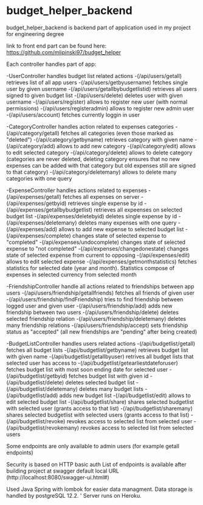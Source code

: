 # budget_helper_backend
budget_helper_backend is backend part of application used in my project for engineering degree

link to front end part can be found here: https://github.com/mlipinski97/budget_helper

Each controller handles part of app:

-UserController handles budget list related actions
                -(/api/users/getall) retrieves list of all app users 
                -(/api/users/getbyusername) fetches single user by given username
                -(/api/users/getallbybudgetlistid) retrieves all users signed to given budget list
                -(/api/users/delete) deletes user with given username
                -(/api/users/register) allows to register new user (with normal permissions)
                -(/api/users/registeradmin) allows to register new admin user
                -(/api/users/account) fetches currently loggin in user
  
-CategoryController handles action related to expenses categories
  -(/api/category/getall) fetches all categories (even those marked as "deleted")
  -(/api/category/getbyname) retrieves category with given name
  -(/api/category/add) allows to add new category
  -(/api/category/edit) allows to edit selected category
  -(/api/category/delete) allows to delete category (categories are never deleted, deleting category ensures that no new expenses can be added with that category but old expenses still are signed to that category)
  -(/api/category/deletemany) allows to delete many categories with one query
  
-ExpenseController handles actions related to expenses
  -(/api/expenses/getall) fetches all expenses on server
  -(/api/expenses/getbyid) retrieves single expense by id
  -(/api/expenses/getallbybudgetlist) retrieves all expeenses on selected budget list
  -(/api/expenses/deletebyid) deletes single expense by id
  -(/api/expenses/deletemany) deletes many expenses with one query
  -(/api/expenses/add) allows to add new expense to selected budget list
  -(/api/expenses/complete) changes state of selected expense to "completed"
  -(/api/expenses/undocomplete) changes state of selected expense to "not completed"
  -(/api/expenses/changedonestate) changes state of selected expense from current to opposing
  -(/api/expenses/edit) allows to edit selected expense
  -(/api/expenses/getmonthstatistics) fetches statistics for selected date (year and month). Statistics compose of expenses in selected currency from selected month
  

-FriendshipController handle all actions related to friendships between app users
  -(/api/users/friendship/getallfriends) fetches all friends of given user
  -(/api/users/friendship/findFriendship) tries to find friendship between logged user and given user
  -(/api/users/friendship/add) adds new friendship between two users
  -(/api/users/friendship/delete) deletes selected friendship relation
  -(/api/users/friendship/deletemany) deletes many friendship relations
  -(/api/users/friendship/accept) sets friendship status as "accepted" (all new friendships are "pending" after being created)
  
-BudgetListController handles users related actions
  -(/api/budgetlist/getall) fetches all budget lists
  -(/api/budgetlist/getbyname) retrieves budget list with given name
  -(/api/budgetlist/getallbyuser) retrives all budget lists that selected user has access to
  -(/api/budgetlist/getearliestdateforuser) fetches budget list with most soon ending date for selected user
  -(/api/budgetlist/getbyid) fetches budget list with given id
  -(/api/budgetlist/delete) deletes selected budget list
  -(/api/budgetlist/deletemany) deletes many budget lists
  -(/api/budgetlist/add) adds new budget list
  -(/api/budgetlist/edit) allows to edit selected budget list
  -(/api/budgetlist/share) shares selected budgetlist with selected user (grants access to that list)
  -(/api/budgetlist/sharemany) shares selected budgetlist with selected users (grants access to that list)
  -(/api/budgetlist/revoke) revokes access to selected list from selected user
  -(/api/budgetlist/revokemany) revokes access to selected list from selected users
  
 Some endpoints are only available to admin users (for example getall endpoints)
  
Security is based on HTTP basic auth
List of endpoints is available after building project at swagger default local URL (http://localhost:8080/swagger-ui.html#)

Used Java Spring with lombok for easier data managment.
Data storage is handled by postgreSQL 12.2. '
Server runs on Heroku.
